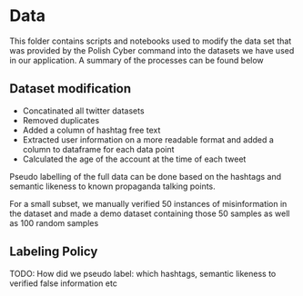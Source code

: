 # Data

This folder contains scripts and notebooks used to modify the data set that was provided by the Polish Cyber command into 
the datasets we have used in our application. A summary of the processes can be found below

## Dataset modification

- Concatinated all twitter datasets
- Removed duplicates
- Added a column of hashtag free text
- Extracted user information on a more readable format and added a column to dataframe for each data point
- Calculated the age of the account at the time of each tweet

Pseudo labelling of the full data can be done based on the hashtags and semantic likeness to known propaganda talking points.

For a small subset, we manually verified 50 instances of misinformation in the dataset and made a demo dataset containing those 50 samples 
as well as 100 random samples

## Labeling Policy

TODO: How did we pseudo label: which hashtags, semantic likeness to verified false information etc 